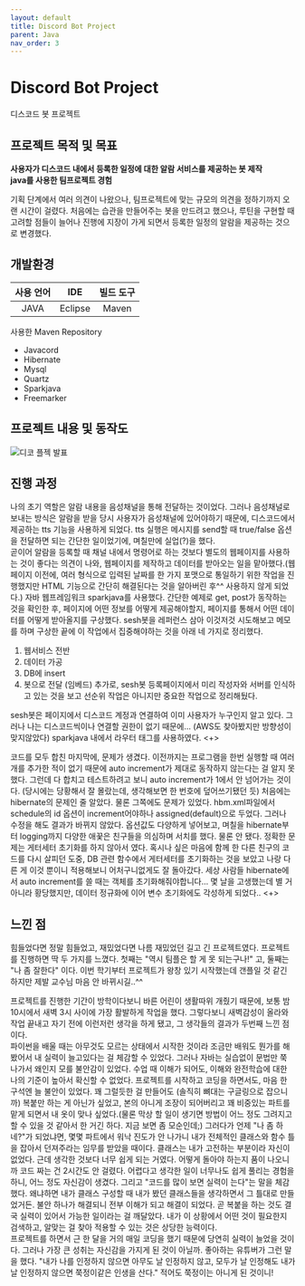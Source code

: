 ```yaml
---
layout: default
title: Discord Bot Project
parent: Java
nav_order: 3
---
```


# Discord Bot Project

디스코드 봇 프로젝트

## 프로젝트 목적 및 목표

**사용자가 디스코드 내에서 등록한 일정에 대한 알람 서비스를 제공하는 봇 제작<br>
java를 사용한 팀프로젝트 경험**

기획 단계에서 여러 의견이 나왔으나, 팀프로젝트에 맞는 규모의 의견을 정하기까지 오랜 시간이 걸렸다. 처음에는 습관을 만들어주는 봇을 만드려고 했으나, 루틴을 구현할 때 고려할 점들이 늘어나 진행에 지장이 가게 되면서 등록한 일정의 알람을 제공하는 것으로 변경했다.

## 개발환경

|사용 언어|IDE|빌드 도구|
|:------:|:---:|:---:|
|JAVA|Eclipse|Maven|

사용한 Maven Repository
- Javacord
- Hibernate
- Mysql
- Quartz
- Sparkjava
- Freemarker

## 프로젝트 내용 및 동작도

![디코 플젝 발표](https://user-images.githubusercontent.com/57765638/134550860-32bd7e65-8ccf-4d12-848a-5cf46d89fe7a.png)

## 진행 과정

나의 초기 역할은 알람 내용을 음성채널을 통해 전달하는 것이었다. 그러나 음성채널로 보내는 방식은 알람을 받을 당시 사용자가 음성채널에 있어야하기 때문에, 디스코드에서 제공하는 tts 기능을 사용하게 되었다. tts 실행은 메시지를 send할 때 true/false 옵션을 전달하면 되는 간단한 일이었기에, 며칠만에 실업(?)을 했다.<br>
곧이어 알람을 등록할 때 채널 내에서 명령어로 하는 것보다 별도의 웹페이지를 사용하는 것이 좋다는 의견이 나와, 웹페이지를 제작하고 데이터를 받아오는 일을 맡아했다.(웹페이지 이전에, 여러 형식으로 입력된 날짜를 한 가지 포맷으로 통일하기 위한 작업을 진행했지만 HTML 기능으로 간단히 해결된다는 것을 알아버린 후^^ 사용하지 않게 되었다.) 자바 웹프레임워크 sparkjava를 사용했다. 간단한 예제로 get, post가 동작하는 것을 확인한 후, 페이지에 어떤 정보를 어떻게 제공해야할지, 페이지를 통해서 어떤 데이터를 어떻게 받아올지를 구상했다. sesh봇을 레퍼런스 삼아 이것저것 시도해보고 메모를 하며 구상한 끝에 이 작업에서 집중해야하는 것을 아래 네 가지로 정리했다.<br>
1. 웹서비스 전반
2. 데이터 가공
3. DB에 insert
4. 봇으로 전달 (임베드)
추가로, sesh봇 등록페이지에서 미리 작성자와 서버를 인식하고 있는 것을 보고 선순위 작업은 아니지만 중요한 작업으로 정리해뒀다.<br>

sesh봇은 페이지에서 디스코드 계정과 연결하여 이미 사용자가 누구인지 알고 있다. 그러나 나는 디스코드씩이나 연결할 권한이 없기 때문에... (AWS도 찾아봤지만 방향성이 맞지않았다) sparkjava 내에서 라우터 태그를 사용하였다. <+>



코드를 모두 합친 마지막에, 문제가 생겼다. 이전까지는 프로그램을 한번 실행할 때 여러 개를 추가한 적이 없기 때문에 auto increment가 제대로 동작하지 않는다는 걸 알지 못했다. 그런데 다 합치고 테스트하려고 보니 auto increment가 1에서 안 넘어가는 것이다. (당시에는 당황해서 잘 몰랐는데, 생각해보면 한 번호에 덮어쓰기됐던 듯) 처음에는 hibernate의 문제인 줄 알았다. 물론 그쪽에도 문제가 있었다. hbm.xml파일에서 schedule의 id 옵션이 increment어야하나 assigned(default)으로 두었다. 그러나 수정을 해도 결과가 바뀌지 않았다. 옵션값도 다양하게 넣어보고, 
며칠을 hibernate부터 logging까지 다양한 애꿎은 친구들을 의심하며 서치를 했다. 물론 안 됐다. 정확한 문제는 게터세터 초기화를 하지 않아서 였다. 혹시나 싶은 마음에 함께 한 다른 친구의 코드를 다시 살피던 도중, DB 관련 함수에서 게터세터를 초기화하는 것을 보았고 나랑 다른 게 이것 뿐이니 적용해보니 어처구니없게도 잘 돌아갔다. 세상 사람들 hibernate에서 auto increment를 쓸 때는 객체를 초기화해줘야합니다... 몇 날을 고생했는데 별 거 아니라 황당했지만, 데이터 정규화에 이어 변수 초기화에도 각성하게 되었다..
<+>



## 느낀 점

힘들었다면 정말 힘들었고, 재밌었다면 나름 재밌었던 길고 긴 프로젝트였다. 프로젝트를 진행하면 딱 두 가지를 느꼈다. 첫째는 "역시 팀플은 할 게 못 되는구나!" 고, 둘째는 "나 좀 잘한다" 이다. 이번 학기부터 프로젝트가 왕창 있기 시작했는데 갠플일 것 같긴 하지만 제발 교수님 마음 안 바뀌시길..^^

프로젝트를 진행한 기간이 방학이다보니 바른 어린이 생활따위 개줬기 때문에, 보통 밤 10시에서 새벽 3시 사이에 가장 활발하게 작업을 했다. 그렇다보니 새벽감성이 올라와 작업 끝내고 자기 전에 이런저런 생각을 하게 됐고, 그 생각들의 결과가 두번째 느낀 점이다.<br>
파이썬을 배울 때는 아무것도 모르는 상태에서 시작한 것이라 조금만 배워도 뭔가를 해봤어서 내 실력이 늘고있다는 걸 체감할 수 있었다. 그러나 자바는 실습없이 문법만 쭉 나가서 왜인지 모를 불안감이 있었다. 수업 때 이해가 되어도, 이해와 완전학습에 대한 나의 기준이 높아서 확신할 수 없었다. 프로젝트를 시작하고 코딩을 하면서도, 마음 한 구석엔 늘 불안이 있었다. 꽤 그럴듯한 걸 만들어도 (솔직히 뼈대는 구글링으로 잡으니까) 복붙만 하는 게 아닌가 싶었고, 본의 아니게 조장이 되어버리고 꽤 비중있는 파트를 맡게 되면서 내 옷이 맞나 싶었다.(물론 막상 할 일이 생기면 방법이 어느 정도 그려지고 할 수 있을 것 같아서 한 거긴 하다. 지금 보면 좀 모순인데;) 그러다가 언제 "나 좀 하네?"가 되었냐면, 몇몇 파트에서 워낙 진도가 안 나가니 내가 전체적인 클래스와 함수 틀을 잡아서 던져주라는 임무를 받았을 때이다. 클래스는 내가 고전하는 부분이라 자신이 없었다. 근데 생각한 것보다 너무 쉽게 되는 거였다. 어떻게 돌아야 하는지 품이 나오니까 코드 짜는 건 2시간도 안 걸렸다. 어렵다고 생각한 일이 너무나도 쉽게 풀리는 경험을 하니, 어느 정도 자신감이 생겼다. 그리고 "코드를 많이 보면 실력이 는다"는 말을 체감했다. 왜냐하면 내가 클래스 구성할 때 내가 봤던 클래스들을 생각하면서 그 틀대로 만들었거든. 불안 하나가 해결되니 전부 이해가 되고 해결이 되었다. 곧 복붙을 하는 것도 결국 실력이 있어서 가능한 일이라는 걸 깨달았다. 내가 이 상황에서 어떤 것이 필요한지 검색하고, 알맞는 걸 찾아 적용할 수 있는 것은 상당한 능력이다.<br>
프로젝트를 하면서 근 한 달을 거의 매일 코딩을 했기 때문에 당연히 실력이 늘었을 것이다. 그러나 가장 큰 성취는 자신감을 가지게 된 것이 아닐까. 좋아하는 유튜버가 그런 말을 했다. "내가 나를 인정하지 않으면 아무도 날 인정하지 않고, 모두가 날 인정해도 내가 날 인정하지 않으면 쭉정이같은 인생을 산다." 적어도 쭉정이는 아니게 된 것이니!
